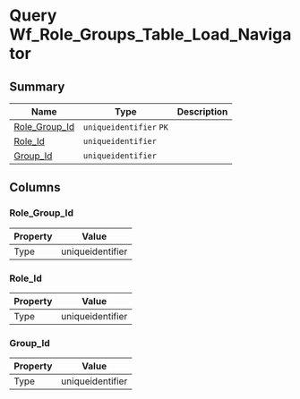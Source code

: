 # Query Wf_Role_Groups_Table_Load_Navigator


## Summary

| Name | Type | Description |
| - | - | --- |
|[Role_Group_Id](#role_group_id)|`uniqueidentifier` `PK`||
|[Role_Id](#role_id)|`uniqueidentifier` ||
|[Group_Id](#group_id)|`uniqueidentifier` ||

## Columns

### Role_Group_Id

| Property | Value |
| - | - |
|Type|uniqueidentifier|

### Role_Id

| Property | Value |
| - | - |
|Type|uniqueidentifier|

### Group_Id

| Property | Value |
| - | - |
|Type|uniqueidentifier|


